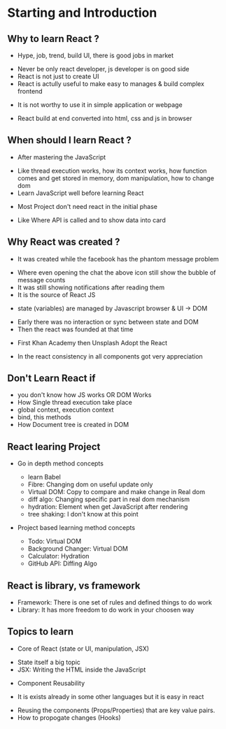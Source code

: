 # Starting and Introduction

## Why to learn React ?
+ Hype, job, trend, build UI, there is good jobs in market
- Never be only react developer, js developer is on good side
- React is not just to create UI
- React is actully useful to make easy to manages & build complex frontend
+ It is not worthy to use it in simple application or webpage
- React build at end converted into html, css and js in browser

## When should I learn React ?
+ After mastering the JavaScript
- Like thread execution works, how its context works, how function comes and get stored in memory, dom manipulation, how to change dom
- Learn JavaScript well before learning React
+ Most Project don't need react in the initial phase
- Like Where API is called and to show data into card

## Why React was created ?
+ It was created while the facebook has the phantom message problem
- Where even opening the chat the above icon still show the bubble of message counts
- It was still showing notifications after reading them
- It is the source of React JS
+ state (variables) are managed by Javascript browser & UI -> DOM
- Early there was no interaction or sync between state and DOM
- Then the react was founded at that time
+ First Khan Academy then Unsplash Adopt the React
- In the react consistency in all components got very appreciation

## Don't Learn React if
- you don't know how JS works OR DOM Works
-  How Single thread execution take place
- global context, execution context
- bind, this methods
- How Document tree is created in DOM

## React learing Project
+ Go in depth method concepts
    - learn Babel
    - Fibre: Changing dom on useful update only
    - Virtual DOM: Copy to compare and make change in Real dom
    - diff algo: Changing specific part in real dom mechanism
    - hydration: Element when get JavaScript after rendering
    - tree shaking: I don't know at this point

+ Project based learning method concepts
    - Todo: Virtual DOM
    - Background Changer: Virtual DOM
    - Calculator: Hydration
    - GitHub API: Diffing Algo

## React is library, vs framework
- Framework: There is one set of rules and defined things to do work
- Library: It has more freedom to do work in your choosen way


## Topics to learn
+ Core of React (state or UI, manipulation, JSX)
- State itself a big topic
- JSX: Writing the HTML inside the JavaScript
+ Component Reusability
- It is exists already in some other languages but it is easy in react
+ Reusing the components (Props/Properties) that are key value pairs.
+ How to propogate changes (Hooks)
